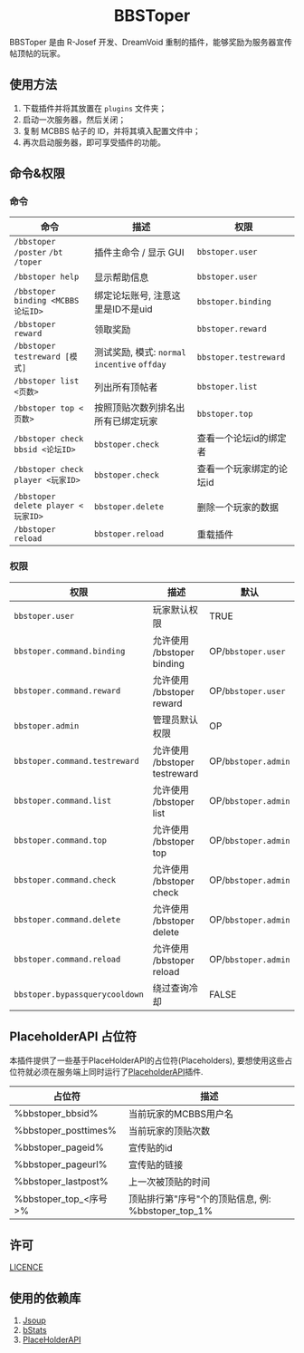 <div align="center">
    <h1> BBSToper </h1>
</div>

BBSToper 是由 R-Josef 开发、DreamVoid 重制的插件，能够奖励为服务器宣传帖顶帖的玩家。

## 使用方法

1. 下载插件并将其放置在 `plugins` 文件夹；
2. 启动一次服务器，然后关闭；
3. 复制 MCBBS 帖子的 ID，并将其填入配置文件中；
4. 再次启动服务器，即可享受插件的功能。

## 命令&权限
### 命令

| 命令 | 描述 | 权限 |
| ----- | ----- | ----- |
| `/bbstoper` `/poster` `/bt` `/toper` | 插件主命令 / 显示 GUI | `bbstoper.user` |
| `/bbstoper help` | 显示帮助信息 | `bbstoper.user` |
| `/bbstoper binding <MCBBS论坛ID>` | 绑定论坛账号, 注意这里是ID不是uid | `bbstoper.binding` |
| `/bbstoper reward` | 领取奖励 | `bbstoper.reward` |
| `/bbstoper testreward [模式]` | 测试奖励, 模式: `normal` `incentive` `offday` | `bbstoper.testreward` |
| `/bbstoper list <页数>` | 列出所有顶帖者 | `bbstoper.list` |
| `/bbstoper top <页数>` | 按照顶贴次数列排名出所有已绑定玩家 | `bbstoper.top` |
| `/bbstoper check bbsid <论坛ID>` | `bbstoper.check` | 查看一个论坛id的绑定者 |
| `/bbstoper check player <玩家ID>` | `bbstoper.check` | 查看一个玩家绑定的论坛id |
| `/bbstoper delete player <玩家ID>` | `bbstoper.delete` | 删除一个玩家的数据 |
| `/bbstoper reload` | `bbstoper.reload` | 重载插件 |

### 权限

| 权限 | 描述 | 默认 |
| ----- | ----- | ----- |
| `bbstoper.user` | 玩家默认权限 | TRUE |
| `bbstoper.command.binding` | 允许使用 /bbstoper binding | OP/`bbstoper.user` |
| `bbstoper.command.reward` | 允许使用 /bbstoper reward | OP/`bbstoper.user` |
| `bbstoper.admin` | 管理员默认权限 | OP |
| `bbstoper.command.testreward` | 允许使用 /bbstoper testreward | OP/`bbstoper.admin` |
| `bbstoper.command.list` | 允许使用 /bbstoper list | OP/`bbstoper.admin`|
| `bbstoper.command.top` | 允许使用 /bbstoper top | OP/`bbstoper.admin` |
| `bbstoper.command.check` | 允许使用 /bbstoper check | OP/`bbstoper.admin` |
| `bbstoper.command.delete` | 允许使用 /bbstoper delete | OP/`bbstoper.admin` |
| `bbstoper.command.reload` | 允许使用 /bbstoper reload | OP/`bbstoper.admin` |
| `bbstoper.bypassquerycooldown` | 绕过查询冷却 | FALSE |

## PlaceholderAPI 占位符

本插件提供了一些基于PlaceHolderAPI的占位符(Placeholders), 要想使用这些占位符就必须在服务端上同时运行了[PlaceholderAPI](https://github.com/PlaceholderAPI/PlaceholderAPI)插件.

| 占位符                | 描述                                               |
| --------------------- | -------------------------------------------------- |
| %bbstoper_bbsid%      | 当前玩家的MCBBS用户名                              |
| %bbstoper_posttimes%  | 当前玩家的顶贴次数                                 |
| %bbstoper_pageid%     | 宣传贴的id                                         |
| %bbstoper_pageurl%    | 宣传贴的链接                                       |
| %bbstoper_lastpost%   | 上一次被顶贴的时间                                 |
| %bbstoper_top_<序号>% | 顶贴排行第"序号"个的顶贴信息, 例: %bbstoper_top_1% |

## 许可

[LICENCE](./LICENSE)

## 使用的依赖库

1. [Jsoup](https://jsoup.org/)
2. [bStats](https://bstats.org/)
3. [PlaceHolderAPI](https://github.com/PlaceholderAPI/PlaceholderAPI)
